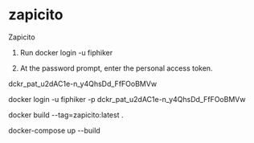 # zapicito
Zapicito


1. Run docker login -u fiphiker

2. At the password prompt, enter the personal access token.

dckr_pat_u2dAC1e-n_y4QhsDd_FfFOoBMVw

docker login -u fiphiker -p dckr_pat_u2dAC1e-n_y4QhsDd_FfFOoBMVw

docker build --tag=zapicito:latest .

docker-compose up --build
